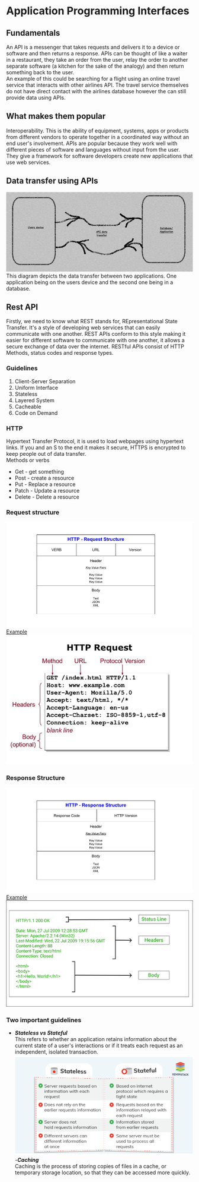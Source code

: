 # Application Programming Interfaces

## Fundamentals
An API is a messenger that takes requests and delivers it to a device or software and then returns a response.
APIs can be thought of like a waiter in a restaurant, they take an order from the user, relay the order to another separate software (a kitchen for the sake of the analogy) and then return something back to the user.<br>
An example of this could be searching for a flight using an online travel service that interacts with other airlines API. The travel service themselves do not have direct contact with the airlines database however the can still provide data using APIs.

## What makes them popular
Interoperability.
This is the ability of equipment, systems, apps or products from different vendors to operate together in a coordinated way without an end user's involvement.
APIs are popular because they work well with different pieces of software and languages without input from the user. They give a framework for software developers create new applications that use web services.

## Data transfer using APIs
![img.png](images%2Fimg.png)
This diagram depicts the data transfer between two applications. One application being on the users device and the second one being in a database.

## Rest API
Firstly, we need to know what REST stands for, REpresentational State Transfer. It's a style of developing web services that can easily communicate with one another. REST APIs conform to this style making it easier for different software to communicate with one another, it allows a secure exchange of data over the internet. RESTful APIs consist of HTTP Methods, status codes and response types.

### Guidelines
1. Client-Server Separation
2. Uniform Interface
3. Stateless
4. Layered System
5. Cacheable
6. Code on Demand


### HTTP
Hypertext Transfer Protocol, it is used to load webpages using hypertext links. If you and an S to the end it makes it secure, HTTPS is encrypted to keep people out of data transfer.<br>
Methods or verbs
  * Get - get something
  * Post - create a resource
  * Put - Replace a resource
  * Patch - Update a resource
  * Delete - Delete a resource

### Request structure
![img_1.png](images%2Fimg_1.png)
<ins>Example<ins>
![img_4.png](images%2Fimg_4.png)


### Response Structure
![img_2.png](images%2Fimg_2.png)
<ins>Example<ins>
![img_3.png](images%2Fimg_3.png)

### Two important guidelines

- ***Stateless vs Stateful***<br>
This refers to whether an application retains information about the current state of a user's interactions or if it treats each request as an independent, isolated transaction.<br>
![img_5.png](images%2Fimg_5.png)<br>
-***Caching***<br>
Caching is the process of storing copies of files in a cache, or temporary storage location, so that they can be accessed more quickly.
